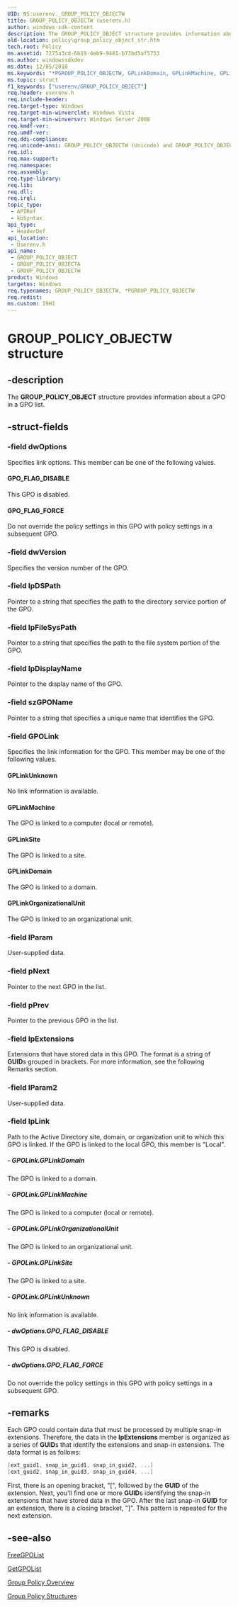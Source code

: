 ```yaml
---
UID: NS:userenv._GROUP_POLICY_OBJECTW
title: GROUP_POLICY_OBJECTW (userenv.h)
author: windows-sdk-content
description: The GROUP_POLICY_OBJECT structure provides information about a GPO in a GPO list.
old-location: policy\group_policy_object_str.htm
tech.root: Policy
ms.assetid: 7275a3cd-6b19-4eb9-9481-b73bd5af5753
ms.author: windowssdkdev
ms.date: 12/05/2018
ms.keywords: "*PGROUP_POLICY_OBJECTW, GPLinkDomain, GPLinkMachine, GPLinkOrganizationalUnit, GPLinkSite, GPLinkUnknown, GPO_FLAG_DISABLE, GPO_FLAG_FORCE, GROUP_POLICY_OBJECT, GROUP_POLICY_OBJECT structure [Group Policy], GROUP_POLICY_OBJECTA, GROUP_POLICY_OBJECTW, PGROUP_POLICY_OBJECT, PGROUP_POLICY_OBJECT structure pointer [Group Policy], _win32_group_policy_object_str, policy.group_policy_object_str, userenv/GROUP_POLICY_OBJECT, userenv/GROUP_POLICY_OBJECTA, userenv/GROUP_POLICY_OBJECTW, userenv/PGROUP_POLICY_OBJECT"
ms.topic: struct
f1_keywords: ["userenv/GROUP_POLICY_OBJECT"]
req.header: userenv.h
req.include-header: 
req.target-type: Windows
req.target-min-winverclnt: Windows Vista
req.target-min-winversvr: Windows Server 2008
req.kmdf-ver: 
req.umdf-ver: 
req.ddi-compliance: 
req.unicode-ansi: GROUP_POLICY_OBJECTW (Unicode) and GROUP_POLICY_OBJECTA (ANSI)
req.idl: 
req.max-support: 
req.namespace: 
req.assembly: 
req.type-library: 
req.lib: 
req.dll: 
req.irql: 
topic_type:
 - APIRef
 - kbSyntax
api_type:
 - HeaderDef
api_location:
 - Userenv.h
api_name:
 - GROUP_POLICY_OBJECT
 - GROUP_POLICY_OBJECTA
 - GROUP_POLICY_OBJECTW
product: Windows
targetos: Windows
req.typenames: GROUP_POLICY_OBJECTW, *PGROUP_POLICY_OBJECTW
req.redist: 
ms.custom: 19H1
---
```


# GROUP_POLICY_OBJECTW structure


## -description


The
    <b>GROUP_POLICY_OBJECT</b> structure provides information about a GPO in a GPO list.


## -struct-fields




### -field dwOptions

Specifies link options. This member can be one of the following values.



#### GPO_FLAG_DISABLE

This GPO is disabled.



#### GPO_FLAG_FORCE

Do not override the policy settings in this GPO with policy settings in a subsequent GPO.


### -field dwVersion

Specifies the version number of the GPO.


### -field lpDSPath

Pointer to a string that specifies the path to the directory service portion of the GPO.


### -field lpFileSysPath

Pointer to a string that specifies the path to the file system portion of the GPO.


### -field lpDisplayName

Pointer to the display name of the GPO.


### -field szGPOName

Pointer to a string that specifies a unique name that identifies the GPO.


### -field GPOLink

Specifies the link information for the GPO. This member may be one of the following values.



#### GPLinkUnknown

No link information is available.



#### GPLinkMachine

The GPO is linked to a computer (local or remote).



#### GPLinkSite

The GPO is linked to a site.



#### GPLinkDomain

The GPO is linked to a domain.



#### GPLinkOrganizationalUnit

The GPO is linked to an organizational unit.


### -field lParam

User-supplied data.


### -field pNext

Pointer to the next GPO in the list.


### -field pPrev

Pointer to the previous GPO in the list.


### -field lpExtensions

Extensions that have stored data in this GPO. The format is a string of <b>GUID</b>s grouped in brackets. For more information, see the following Remarks section.


### -field lParam2

User-supplied data.


### -field lpLink

Path to the Active Directory site, domain, or organization unit to which this GPO is linked. If the GPO is linked to the local GPO, this member is "Local".


##### - GPOLink.GPLinkDomain

The GPO is linked to a domain.


##### - GPOLink.GPLinkMachine

The GPO is linked to a computer (local or remote).


##### - GPOLink.GPLinkOrganizationalUnit

The GPO is linked to an organizational unit.


##### - GPOLink.GPLinkSite

The GPO is linked to a site.


##### - GPOLink.GPLinkUnknown

No link information is available.


##### - dwOptions.GPO_FLAG_DISABLE

This GPO is disabled.


##### - dwOptions.GPO_FLAG_FORCE

Do not override the policy settings in this GPO with policy settings in a subsequent GPO.


## -remarks



Each GPO could contain data that must be processed by multiple snap-in extensions. Therefore, the data in the <b>lpExtensions</b> member is organized as a series of <b>GUID</b>s that identify the extensions and snap-in extensions. The data format is as follows:


```cpp
[ext_guid1, snap_in_guid1, snap_in_guid2, ...] 
[ext_guid2, snap_in_guid3, snap_in_guid4, ...] 
```


First, there is an opening bracket, "[", followed by the <b>GUID</b> of the extension. Next, you'll find one or more <b>GUID</b>s identifying the snap-in extensions that have stored data in the GPO. After the last snap-in <b>GUID</b> for an extension, there is a closing bracket, "]". This pattern is repeated for the next extension.




## -see-also




<a href="https://docs.microsoft.com/windows/desktop/api/userenv/nf-userenv-freegpolista">FreeGPOList</a>



<a href="https://docs.microsoft.com/windows/desktop/api/userenv/nf-userenv-getgpolista">GetGPOList</a>



<a href="https://docs.microsoft.com/previous-versions/windows/desktop/Policy/about-group-policy">Group Policy Overview</a>



<a href="https://docs.microsoft.com/previous-versions/windows/desktop/Policy/group-policy-structures">Group Policy Structures</a>
 

 

